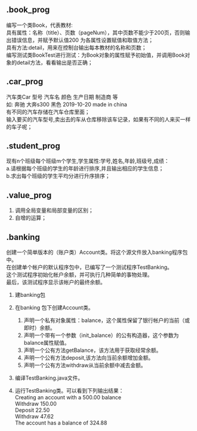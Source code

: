 ## .book_prog

编写一个类Book，代表教材:  
具有属性：名称（title）、页数（pageNum），其中页数不能少于200页，否则输出错误信息，并赋予默认值200
为各属性设置赋值和取值方法；  
具有方法:detail，用来在控制台输出每本教材的名称和页数；  
编写测试类BookTest进行测试：为Book对象的属性赋予初始值，并调用Book对象的detail方法，看看输出是否正确；

## .car_prog
汽车类Car  型号       汽车名     颜色   生产日期     制造商 等  
如:       奔驰       大奔s300   黑色  2019-10-20  made in china     
有不同的汽车存储在汽车仓库里面；  
输入要买的汽车型号,卖出去的车从仓库移除该车记录，如果有不同的人来买一样的车子呢；

## .student_prog
现有n个班级每个班级m个学生,学生属性:学号,姓名,年龄,班级号,成绩：  
a.请根据每个班级的学生的年龄进行排序,并且输出相应的学生信息；  
b.求出每个班级的学生平均分进行升序排序；

## .value_prog

<ol>
  <li>调用全局变量和局部变量的区别； </li>
  <li>自增的运算； </li>
</ol>

## .banking

创建一个简单版本的（账户类）Account类。将这个源文件放入banking程序包中。  
在创建单个帐户的默认程序包中，已编写了一个测试程序TestBanking。  
这个测试程序初始化帐户余额，并可执行几种简单的事物处理。  
最后，该测试程序显示该帐户的最终余额。  

1. 建banking包  

2. 在banking 包下创建Account类。  
   1. 声明一个私有对象属性：balance，这个属性保留了银行帐户的当前（或即时）余额。  
   2. 声明一个带有一个参数（init_balance）的公有构造器，这个参数为balance属性赋值。  
   3. 声明一个公有方法getBalance，该方法用于获取经常余额。  
   4. 声明一个公有方法deposit,该方法向当前余额增加金额。  
   5. 声明一个公有方法withdraw从当前余额中减去金额。    
3. 编译TestBanking.java文件。  
4. 运行TestBanking类。可以看到下列输出结果：    
   Creating an account with a 500.00 balance  
   Withdraw 150.00  
   Deposit 22.50  
   Withdraw 47.62  
   The account has a balance of 324.88